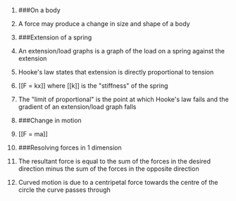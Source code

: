 1. ###On a body
 1. A force may produce a change in size and shape of a body

2. ###Extension of a spring
 1. An extension/load graphs is a graph of the load on a spring against the extension
 2. Hooke's law states that extension is directly proportional to tension
 3. [[F = kx]] where [[k]] is the "stiffness" of the spring
 4. The "limit of proportional" is the point at which Hooke's law fails and the gradient of an extension/load graph falls

3. ###Change in motion
 1. [[F = ma]]

4. ###Resolving forces in 1 dimension
 1. The resultant force is equal to the sum of the forces in the desired direction minus the sum of the forces in the opposite direction
 2. Curved motion is due to a centripetal force towards the centre of the circle the curve passes through
